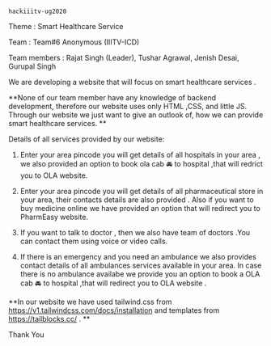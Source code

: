 
                                                                                                                                                                                hackiiitv-ug2020     
                                                                                     
Theme : Smart Healthcare Service 

Team : Team#6 Anonymous (IIITV-ICD)

Team members : Rajat Singh (Leader), 
               Tushar Agrawal, 
               Jenish Desai, 
               Gurupal Singh  

We are developing a website that will focus on smart healthcare services .


**None of our team member have any knowledge of backend development, therefore our website uses only HTML ,CSS, and little JS. Through our website we just want to give an outlook of, how we can provide smart healthcare services. **




Details of all services provided by our website:

 1) Enter your area pincode you will get details of all hospitals in your area , we also provided an option to book ola cab 🚘 to hospital ,that will redrict you to OLA website.

 
 2) Enter your area pincode you will get details of all pharmaceutical store in your area, their contacts details are also provided . Also if you want to buy medicine online we have provided an option that will redirect you to PharmEasy website.

 3) If you want to talk to doctor , then we also have team of doctors .You can contact them using voice or video calls.

 4) If there is an emergency and you need an ambulance we also provides contact details of all ambulances services available in your area. In case there is no ambulance availabe we provide you an option to book a OLA cab 🚘 to hospital ,that will redirect you to OLA website .


**In our website we have used tailwind.css from https://v1.tailwindcss.com/docs/installation and templates from https://tailblocks.cc/ . **


Thank You
